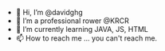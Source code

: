 - 👋 Hi, I’m @davidghg
- 👀 I’m a professional rower @KRCR
- 🌱 I’m currently learning JAVA, JS, HTML
- 📫 How to reach me ... you can't reach me.

<!---
davidghg/davidghg is a ✨ special ✨ repository because its `README.md` (this file) appears on your GitHub profile.
You can click the Preview link to take a look at your changes.
--->
